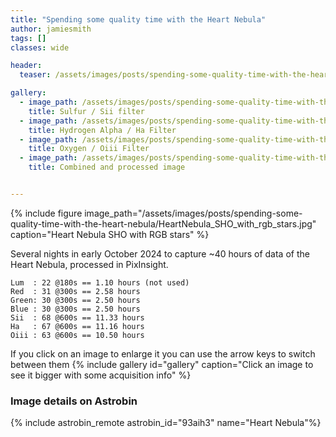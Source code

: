 ```yaml
---
title: "Spending some quality time with the Heart Nebula"
author: jamiesmith
tags: []
classes: wide

header:
  teaser: /assets/images/posts/spending-some-quality-time-with-the-heart-nebula/HeartNebula_SHO_with_rgb_stars.jpg

gallery:
  - image_path: /assets/images/posts/spending-some-quality-time-with-the-heart-nebula/HeartNebula_Sii.jpg
    title: Sulfur / Sii filter
  - image_path: /assets/images/posts/spending-some-quality-time-with-the-heart-nebula/HeartNebula_Ha.jpg
    title: Hydrogen Alpha / Ha Filter
  - image_path: /assets/images/posts/spending-some-quality-time-with-the-heart-nebula/HeartNebula_Oiii.jpg
    title: Oxygen / Oiii Filter
  - image_path: /assets/images/posts/spending-some-quality-time-with-the-heart-nebula/HeartNebula_SHO_with_rgb_stars.jpg
    title: Combined and processed image


---
```



<!--more-->

{%
  include figure image_path="/assets/images/posts/spending-some-quality-time-with-the-heart-nebula/HeartNebula_SHO_with_rgb_stars.jpg"
  caption="Heart Nebula SHO with RGB stars"
%}

Several nights in early October 2024 to capture ~40 hours of data of the 
Heart Nebula, processed in PixInsight.

```
Lum  : 22 @180s == 1.10 hours (not used)
Red  : 31 @300s == 2.58 hours
Green: 30 @300s == 2.50 hours
Blue : 30 @300s == 2.50 hours
Sii  : 68 @600s == 11.33 hours
Ha   : 67 @600s == 11.16 hours
Oiii : 63 @600s == 10.50 hours
```

If you click on an image to enlarge it you can use the arrow keys to switch between them
{% include gallery id="gallery" caption="Click an image to see it bigger with some acquisition info" %}

### Image details on Astrobin
{% include astrobin_remote astrobin_id="93aih3" name="Heart Nebula"%}


